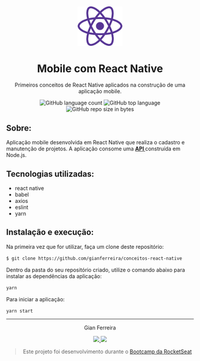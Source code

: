 <h3 align="center">
  <img alt="React Native" src="https://github.com/gianferreira/conceitos-react-native/blob/master/readme-react-native.png" width="120px"/>
</h3>

<h1 align="center">
  Mobile com React Native
</h1>

<p align="center">Primeiros conceitos de React Native aplicados na construção de uma aplicação mobile.</p>

<p align="center">
  <img alt="GitHub language count" src="https://img.shields.io/github/languages/count/gianferreira/conceitos-react-native">
  <img alt="GitHub top language" src="https://img.shields.io/github/languages/top/gianferreira/conceitos-react-native">
  <img alt="GitHub repo size in bytes" src="https://img.shields.io/github/repo-size/gianferreira/conceitos-react-native">
</p>

## Sobre:

Aplicação mobile desenvolvida em React Native que realiza o cadastro e manutenção de projetos. A aplicação consome uma <a href="https://github.com/gianferreira/conceitos-nodejs"><b> API </b></a> construída em Node.js. 

## Tecnologias utilizadas:

- react native
- babel
- axios
- eslint
- yarn

## Instalação e execução:

Na primeira vez que for utilizar, faça um clone deste repositório:

```bash
$ git clone https://github.com/gianferreira/conceitos-react-native
```

Dentro da pasta do seu repositório criado, utilize o comando abaixo para instalar as dependências da aplicação:

```bash
yarn
```

Para iniciar a aplicação:

```bash
yarn start
```

---

<p align="center"> Gian Ferreira </p>
<p align="center">
  <a alt="Gian Ferreira" href="https://www.linkedin.com/in/gian-ferreira-7750a9179/">
    <img src="https://img.shields.io/badge/LinkedIn-Gian_Ferreira-7750a9179?logo=linkedin"/>
  </a>
  <a alt="Gian Ferreira" href="https://github.com/gianferreira">
    <img src="https://img.shields.io/badge/Gian_Ferreira-GitHub-000?logo=github"/>
  </a>
</p>

<blockquote align="center">
  Este projeto foi desenvolvimento durante o 
    <a href="https://rocketseat.com.br/gostack">
      Bootcamp da RocketSeat
    </a>
</blockquote>